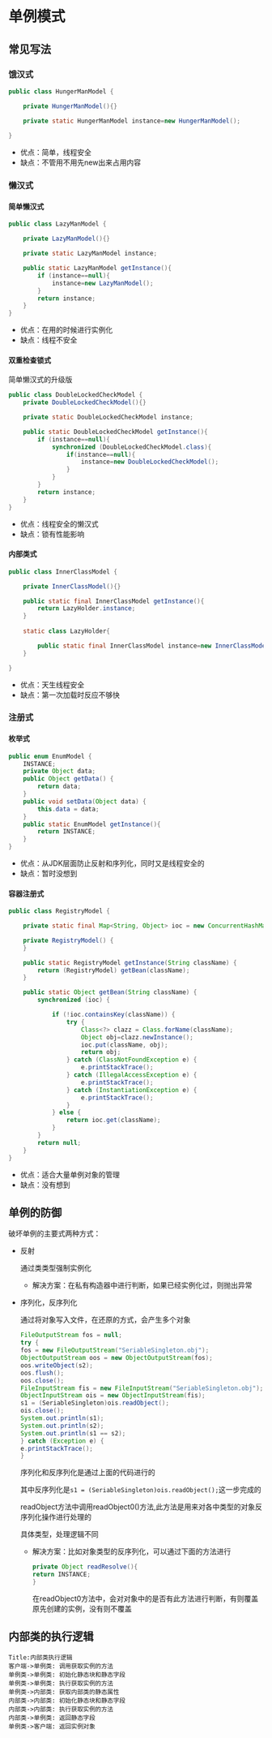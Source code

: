 # 单例模式

## 常见写法

### 饿汉式

```java
public class HungerManModel {

    private HungerManModel(){}

    private static HungerManModel instance=new HungerManModel();
    
}
```

- 优点：简单，线程安全
- 缺点：不管用不用先new出来占用内容

### 懒汉式

#### 简单懒汉式

```java
public class LazyManModel {

    private LazyManModel(){}

    private static LazyManModel instance;

    public static LazyManModel getInstance(){
        if (instance==null){
            instance=new LazyManModel();
        }
        return instance;
    }
}
```

- 优点：在用的时候进行实例化
- 缺点：线程不安全

#### 双重检查锁式

简单懒汉式的升级版

```java
public class DoubleLockedCheckModel {
    private DoubleLockedCheckModel(){}

    private static DoubleLockedCheckModel instance;

    public static DoubleLockedCheckModel getInstance(){
        if (instance==null){
            synchronized (DoubleLockedCheckModel.class){
                if(instance==null){
                    instance=new DoubleLockedCheckModel();
                }
            }
        }
        return instance;
    }
}
```

- 优点：线程安全的懒汉式
- 缺点：锁有性能影响

#### 内部类式

```java
public class InnerClassModel {

    private InnerClassModel(){}

    public static final InnerClassModel getInstance(){
        return LazyHolder.instance;
    }
    
    static class LazyHolder{

        public static final InnerClassModel instance=new InnerClassModel();
    }

}
```

- 优点：天生线程安全
- 缺点：第一次加载时反应不够快

### 注册式

#### 枚举式

```java
public enum EnumModel {
    INSTANCE;
    private Object data;
    public Object getData() {
        return data;
    }
    public void setData(Object data) {
        this.data = data;
    }
    public static EnumModel getInstance(){
        return INSTANCE;
    }
}
```

- 优点：从JDK层面防止反射和序列化，同时又是线程安全的
- 缺点：暂时没想到

#### 容器注册式

```java
public class RegistryModel {

    private static final Map<String, Object> ioc = new ConcurrentHashMap<>();

    private RegistryModel() {
    }

    public static RegistryModel getInstance(String className) {
        return (RegistryModel) getBean(className);
    }

    public static Object getBean(String className) {
        synchronized (ioc) {

            if (!ioc.containsKey(className)) {
                try {
                    Class<?> clazz = Class.forName(className);
                    Object obj=clazz.newInstance();
                    ioc.put(className, obj);
                    return obj;
                } catch (ClassNotFoundException e) {
                    e.printStackTrace();
                } catch (IllegalAccessException e) {
                    e.printStackTrace();
                } catch (InstantiationException e) {
                    e.printStackTrace();
                }
            } else {
                return ioc.get(className);
            }
        }
        return null;
    }
}
```

- 优点：适合大量单例对象的管理
- 缺点：没有想到

## 单例的防御

破坏单例的主要式两种方式：

- 反射

  通过类类型强制实例化

  - 解决方案：在私有构造器中进行判断，如果已经实例化过，则抛出异常

- 序列化，反序列化

  通过将对象写入文件，在还原的方式，会产生多个对象

  ```java
  FileOutputStream fos = null;
  try {
  fos = new FileOutputStream("SeriableSingleton.obj");
  ObjectOutputStream oos = new ObjectOutputStream(fos);
  oos.writeObject(s2);
  oos.flush();
  oos.close();
  FileInputStream fis = new FileInputStream("SeriableSingleton.obj");
  ObjectInputStream ois = new ObjectInputStream(fis);
  s1 = (SeriableSingleton)ois.readObject();
  ois.close();
  System.out.println(s1);
  System.out.println(s2);
  System.out.println(s1 == s2);
  } catch (Exception e) {
  e.printStackTrace();
  }
  ```

  序列化和反序列化是通过上面的代码进行的

  其中反序列化是`s1 = (SeriableSingleton)ois.readObject();`这一步完成的

  readObject方法中调用readObject0()方法,此方法是用来对各中类型的对象反序列化操作进行处理的

  具体类型，处理逻辑不同

  - 解决方案：比如对象类型的反序列化，可以通过下面的方法进行

    ```java
    private Object readResolve(){
    return INSTANCE;
    }
    ```

    在readObject0方法中，会对对象中的是否有此方法进行判断，有则覆盖原先创建的实例，没有则不覆盖



## 内部类的执行逻辑

```sequence
Title:内部类执行逻辑
客户端->单例类: 调用获取实例的方法 
单例类->单例类: 初始化静态块和静态字段
单例类->单例类: 执行获取实例的方法
单例类->内部类: 获取内部类的静态属性
内部类->内部类: 初始化静态块和静态字段
内部类->内部类: 执行获取实例的方法
内部类->单例类: 返回静态字段
单例类->客户端: 返回实例对象
```

